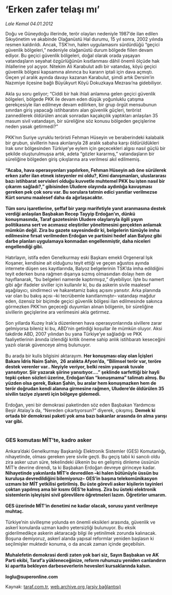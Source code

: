 # ‘Erken zafer telaşı mı’

*Lale Kemal 04.01.2012*

<div class="yazi"><p>Doğu ve Güneydoğu illerinde, terör olayları nedeniyle 1987’de ilan edilen Sıkıyönetim ve akabinde Olağanüstü Hal durumu, 15 yıl sonra, 2002 yılında resmen kaldırıldı. Ancak, TSK’nın, halen uygulamasını sürdürdüğü “geçici güvenlik bölgeleri,” nedeniyle olağanüstü durum bölgede fiilen devam ediyor. Bu geçici güvenlik bölgeleri, doğal olarak orada yaşayan vatandaşların seyahat özgürlüğünün kısıtlanması dâhil önemli ölçüde hak ihlallerine yol açıyor. Nitekim Ali Karabulut adlı bir vatandaş, köyü geçici güvenlik bölgesi kapsamına alınınca bu kararın iptali için dava açmıştı. Geçen yıl aralık ayında davayı kazanan Karabulut, şimdi artık Dersim’in Nazımiye ilçesine bağlı Büyükyurt Köyü Dokuzkaya Mezrası’na gidebiliyor. <br/><br/>Akla şu soru geliyor; “Ciddi bir hak ihlali anlamına gelen geçici güvenlik bölgeleri, bölgede PKK ile devam eden düşük yoğunluklu çatışma gerekçesiyle ilan edilmeye devam edilirken, bir grup örgüt mensubunun sınırdan giriş yapacağı istihbaratını alan güvenlik güçleri, terörist zannedilerek öldürülen ancak sonradan kaçakçılık yaptıkları anlaşılan 35 masum sivil vatandaşın, bir süreliğine söz konusu bölgeden geçişlerine neden yasak getirmedi?” <br/><br/>PKK’nın Suriye uyruklu teröristi Fehman Hüseyin ve beraberindeki kalabalık bir grubun, sivillerin hava akınlarıyla 28 aralık sabaha karşı öldürüldükleri Irak sınır bölgesinden Türkiye’ye eylem için geçecekleri algısı nasıl güçlü bir şekilde oluşturulmuşsa artık, adeta “gözler kararmış,” vatandaşların bir süreliğine bölgeden giriş çıkışlarına ara verilmesi akıl edilmemiş. <b><br/><br/>“Acaba, hava operasyonları yapılırken, Fehman Hüseyin adı öne sürülerek erken zafer ilan etmek isteyenler mi oldu?, Kimi danışmanları, uluslararası bazı istihbarat servisleri olduğu kuvvetle muhtemel PKK bu işten nasıl bir çıkarım sağladı?,” gibisinden Uludere olayında aydınlığa kavuşması gereken pek çok soru var. Bu sorulara tatmin edici yanıtlar verilmezse Kürt sorunu maalesef daha da ağırlaşacaktır. </b><b><br/><br/>Tüm soru işaretlerine, şeffaf bir yargı marifetiyle yanıt aranmasına destek verdiği anlaşılan Başbakan Recep Tayyip Erdoğan’ın, dünkü konuşmasında, Taraf gazetesinin Uludere olaylarıyla ilgili yayın politikasına sert ve acımasız eleştiriler yöneltmesini gerçekten anlamak mümkün değil. Zira bu gazete sayesindedir ki, belgelerin tümüyle imha edilmesine fırsat verilmeden Erdoğan ve partisini hedef alan Balyoz gibi darbe planları uygulamaya konmadan engellenmiştir, daha niceleri engellendiği gibi.</b> <br/><br/>Hatırlayın, istifa eden Genelkurmay eski Başkanı emekli Orgeneral Işık Koşaner, kendisine ait olduğunu teyit ettiği ve geçen ağustos ayında internete düşen ses kayıtlarında, Balyoz belgelerinin TSK’da imha edildiğini teyit ederken buna rağmen dışarıya sızmış olmasından dolayı hem de hayıflanarak, “bu belgeleri namerde kaptırmışız,” diyebiliyor. İşte bu namert gibi ağır ifadeler siviller için kullanılır ki, bu da askerin sivile maalesef aşağılayıcı, sindirmeci ve hakaretamiz bakış açısını yansıtır. Arka planında var olan bu bakış açısı –ki tecrübemle kanıtlanmıştır– vatandaşı mağdur eden, özensiz bir biçimde geçici güvenlik bölgesi ilan edilmesinde sakınca görmezken PKK’nın geçeceği duyumları alınan bölgenin, bir süreliğine sivillerin geçişlerine ara verilmesini akla getirmez. <br/><br/>Son yıllarda Kuzey Irak’a düzenlenen hava operasyonlarında sivillere zarar gelmiyorsa bileniz ki bu, ABD’nin getirdiği koşullar ile mümkün oluyor. Aksi takdirde ABD, 2007 yılından bu yana Türkiye’ye sağladığı ve PKK faaliyetlerinin ânında izlendiği kritik öneme sahip anlık istihbaratı keseceğini yazılı olarak güvenceye almış bulunuyor. <br/><br/>Bu arada bir kulis bilgisini aktarayım. <b>Her konuşması olay olan İçişleri Bakanı İdris Naim Şahin,  26 aralıkta Afyon’da, “Bilimsel terör var, teröre destek verenler var.. Neyiyle veriyor, belki resim yaparak tuvale yansıtıyor. Şiir yazarak şiirine yansıtıyor....” şeklinde sarfettiği bir hayli tepki çeken sözleri üzerine, Erdoğan’dan “konuşmama” talimatı almış. Bu yüzden olsa gerek, Bakan Şahin, bu aralar hem konuşmazken hem de terör doğrudan kendi alanına girmesine rağmen, Uludere’de öldürülen 35 sivilin taziye ziyareti için bölgeye gidemedi.  </b> <br/><br/>Erdoğan, yeni bir demokrasi paketinden söz eden Başbakan Yardımcısı Beşir Atalay’a da, “Nereden çıkartıyorsun?” diyerek, çıkışmış. <b>Demek ki ortada bir demokrasi paketi yok ama bazı bakanlar arasında ön alma yarışı var gibi.</b> <b> </b> <b><br/><br/></b></p>
<h3>GES komutası MİT’te, kadro asker</h3>
<p>Ankara’daki Genelkurmay Başkanlığı Elektronik Sistemler (GES) Komutanlığı, nihayetinde, olması gereken yere sivile geçti. Bu geçiş tabii ki sancılı oldu zira asker uzun süre, tekelindeki ülkenin bu en gelişmiş dinleme üssünün MİT’e devrine direndi, ta ki Başbakan Erdoğan devreye girinceye kadar. <b>Nihayetinde yakınlarda MİT’e devredilen </b><b>–ki halen bütünüyle üssün bu kuruluşa devredildiğini bilemiyoruz–</b> <b>GES’in başına telekomünikasyon uzmanı bir MİT yetkilisi getirilmiş. Bu üste görevli asker kişilerin tayinleri çoktan yapılmış ama bir kısmı GES’te kalmış. Zira bu üsteki elektronik sistemlerin işleyişini sivil görevlilere öğretmeleri lazım. Öğretirler umarım. </b><b><br/><br/>GES üzerinde MİT’in denetimi ne kadar olacak, sorusu yanıt verilmeye muhtaç. </b><br/><br/>Türkiye’nin sivilleşme yolunda en önemli eksikleri arasında, güvenlik ve askerî konularda uzman kadro yetersizliği bulunuyor. Bu eksik giderilmedikçe askerin aktaracağı bilgi ile yetinilmek zorunda kalınacak. Boşuna demiyoruz, askerî alanda yapısal reformlar yeniden başlasın ki seçilmişler muktedir konuma, o da ancak zaman içinde geçebilsin. <b><br/><br/>Muhalefetin demokrasi derdi zaten yok bari siz, Sayın Başbakan ve AK Parti ekibi, Taraf’a yükleneceğinize, reform ruhunuzu yeniden canlandırın ki apartta bekleyen darbeseverlerin hevesleri kursaklarında kalsın.</b><b><br/><br/>loglu@superonline.com</b></p>
</div>

Kaynak: [taraf.com.tr](http://www.taraf.com.tr/lale-kemal/makale-erken-zafer-telasi-mi.htm), [web.archive.org (arşiv bağlantısı)](http://web.archive.org/web/20130817063202/http://www.taraf.com.tr/lale-kemal/makale-erken-zafer-telasi-mi.htm)
